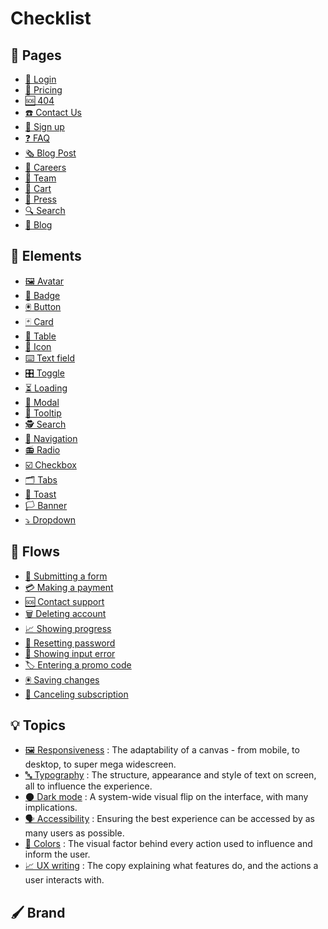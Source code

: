 # Checklist

## 📃 Pages

- [🔑 Login](/Pages/login.md)
- [💸 Pricing](/Pages/pricing.md)
- [🆘 404](/Pages/404.md)
- [☎️ Contact Us](/Pages/contact-us.md)
- [👋 Sign up](/Pages/contact-us.md)
- [❓ FAQ](/Pages/contact-us.md)
- [🗞️ Blog Post](/Pages/contact-us.md)
- [🏢 Careers](/Pages/careers.md)
- [🤝 Team](/Pages/team.md)
- [🛒 Cart](/Pages/cart.md)
- [📸 Press](/Pages/press.md)
- [🔍 Search](/Pages/search-page.md)
- [📰 Blog](/Pages/blog.md)

## 🧱 Elements
- [🖼️ Avatar](/Elements/avatar.md)
- [📛 Badge](/Elements/badge.md)
- [🖲️ Button](/Elements/button.md)
- [🃏 Card](/Elements/card.md)
- [📏 Table](/Elements/table.md)
- [🌠 Icon](/Elements/icon.md)
- [⌨️ Text field](/Elements/text_field.md)
- [🎛️ Toggle](/Elements/toggle.md)
- [⏳ Loading](/Elements/loading.md)
- [🎉 Modal](/Elements/modal.md)
- [🔨 Tooltip](/Elements/tooltip.md)
- [🕵️ Search](/Elements/search.md)
- [🧭 Navigation](/Elements/navigation.md)
- [📻 Radio](/Elements/radio.md)
- [☑️ Checkbox](/Elements/checkbox.md)
- [🗂 Tabs](/Elements/tabs.md)
- [🍞 Toast](/Elements/toast.md)
- [🏳️ Banner](/Elements/banner.md)
- [⤵️ Dropdown](/Elements/dropdown.md)

## 🌊 Flows
- [📨 Submitting a form](/Flows/submitting-a-form.md)
- [💳 Making a payment](/Flows/making-a-payment.md)
- [🆘 Contact support](/Flows/contacting-support.md)
- [🗑️ Deleting account](/Flows/deleting-account.md)
- [📈 Showing progress](/Flows/showing-progress.md)
- [🤫 Resetting password](/Flows/password.md)
- [🚨 Showing input error](/Flows/showing-an-error.md)
- [🏷️ Entering a promo code](/Flows/enter-promo-code.md)
- [🖲️ Saving changes](/Flows/savings-changes.md)
- [🛑 Canceling subscription](/Flows/canceling-subscription.md)

## 💡 Topics
- [🖼️ Responsiveness](/Topics/responsiveness.md) : The adaptability of a canvas - from mobile, to desktop, to super mega widescreen.
- [🔤 Typography](/Topics/typography.md) : The structure, appearance and style of text on screen, all to influence the experience.
- [🌑 Dark mode](/Topics/dark-mode.md) : A system-wide visual flip on the interface, with many implications.
- [🗣️ Accessibility](/Topics/accessibility.md) : Ensuring the best experience can be accessed by as many users as possible.
- [🎨 Colors](/Topics/colors.md) : The visual factor behind every action used to influence and inform the user.
- [📈 UX writing](/Topics/ux-writing.md) : The copy explaining what features do, and the actions a user interacts with.

## 🖌️ Brand



